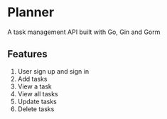 # Planner

A task management API built with Go, Gin and Gorm

## Features
1. User sign up and sign in
2. Add tasks
3. View a task
4. View all tasks
5. Update tasks
6. Delete tasks